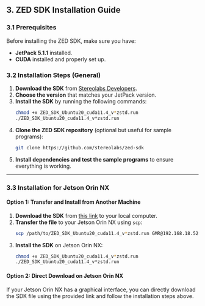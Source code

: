 ## 3. ZED SDK Installation Guide  

### 3.1 Prerequisites  
Before installing the ZED SDK, make sure you have:  
- **JetPack 5.1.1** installed.  
- **CUDA** installed and properly set up.  

### 3.2 Installation Steps (General)  
1. **Download the SDK** from [Stereolabs Developers](https://www.stereolabs.com/developers/).  
2. **Choose the version** that matches your JetPack version.  
3. **Install the SDK** by running the following commands:  
   ```sh
   chmod +x ZED_SDK_Ubuntu20_cuda11.4_v*zstd.run
   ./ZED_SDK_Ubuntu20_cuda11.4_v*zstd.run
   ```  
4. **Clone the ZED SDK repository** (optional but useful for sample programs):  
   ```sh
   git clone https://github.com/stereolabs/zed-sdk
   ```  
5. **Install dependencies and test the sample programs** to ensure everything is working.  

---  

### 3.3 Installation for Jetson Orin NX  
#### Option 1: Transfer and Install from Another Machine  
1. **Download the SDK** from [this link](https://drive.google.com/drive/folders/196RAmjltYhkYCpIDo6fPaXH0Fv8bp7P8?usp=sharing) to your local computer.  
2. **Transfer the file** to your Jetson Orin NX using `scp`:  
   ```sh
   scp /path/to/ZED_SDK_Ubuntu20_cuda11.4_v*zstd.run GMR@192.168.18.52:/home/GMR
   ```  
3. **Install the SDK** on Jetson Orin NX:  
   ```sh
   chmod +x ZED_SDK_Ubuntu20_cuda11.4_v*zstd.run
   ./ZED_SDK_Ubuntu20_cuda11.4_v*zstd.run
   ```  

#### Option 2: Direct Download on Jetson Orin NX  
If your Jetson Orin NX has a graphical interface, you can directly download the SDK file using the provided link and follow the installation steps above.  


